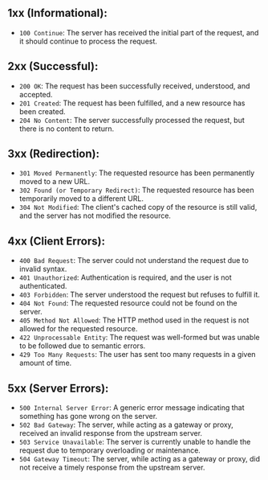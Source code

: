 ## 1xx (Informational):
* `100 Continue`: The server has received the initial part of the request, and it should continue to process the request.

## 2xx (Successful):
* `200 OK`: The request has been successfully received, understood, and accepted.
* `201 Created`: The request has been fulfilled, and a new resource has been created.
* `204 No Content`: The server successfully processed the request, but there is no content to return.

## 3xx (Redirection):
* `301 Moved Permanently`: The requested resource has been permanently moved to a new URL.
* `302 Found (or Temporary Redirect)`: The requested resource has been temporarily moved to a different URL.
* `304 Not Modified`: The client's cached copy of the resource is still valid, and the server has not modified the resource.

## 4xx (Client Errors):
* `400 Bad Request`: The server could not understand the request due to invalid syntax.
* `401 Unauthorized`: Authentication is required, and the user is not authenticated.
* `403 Forbidden`: The server understood the request but refuses to fulfill it.
* `404 Not Found`: The requested resource could not be found on the server.
* `405 Method Not Allowed`: The HTTP method used in the request is not allowed for the requested resource.
* `422 Unprocessable Entity`: The request was well-formed but was unable to be followed due to semantic errors.
* `429 Too Many Requests`: The user has sent too many requests in a given amount of time.

## 5xx (Server Errors):
* `500 Internal Server Error`: A generic error message indicating that something has gone wrong on the server.
* `502 Bad Gateway`: The server, while acting as a gateway or proxy, received an invalid response from the upstream server.
* `503 Service Unavailable`: The server is currently unable to handle the request due to temporary overloading or maintenance.
* `504 Gateway Timeout`: The server, while acting as a gateway or proxy, did not receive a timely response from the upstream server.